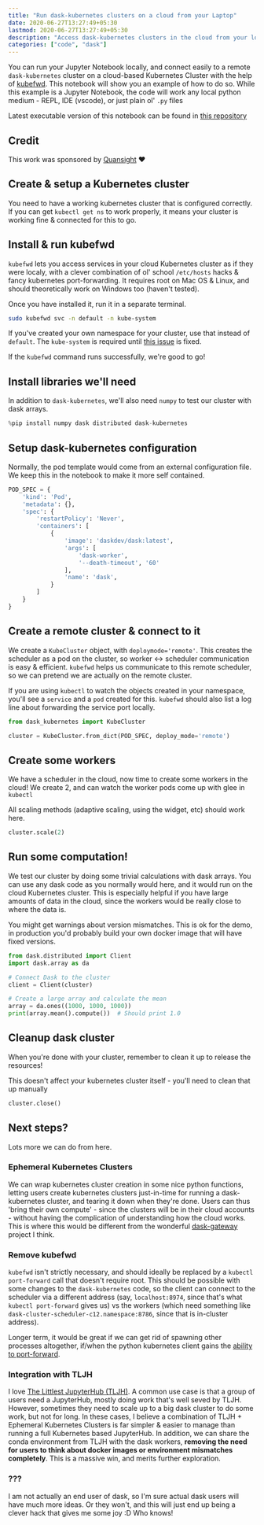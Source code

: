```yaml
---
title: "Run dask-kubernetes clusters on a cloud from your Laptop"
date: 2020-06-27T13:27:49+05:30
lastmod: 2020-06-27T13:27:49+05:30
description: "Access dask-kubernetes clusters in the cloud from your local machine"
categories: ["code", "dask"]
---
```


You can run your Jupyter Notebook locally, and connect easily to a remote `dask-kubernetes` cluster
on a cloud-based Kubernetes Cluster with the help of [kubefwd](https://kubefwd.com/). This notebook
will show you an example of how to do so. While this example is a Jupyter Notebook, the code will work
any local python medium - REPL, IDE (vscode), or just plain ol' `.py` files

Latest executable version of this notebook can be found in [this repository](https://github.com/yuvipanda/cloud-local-dask-kubernetes)

## Credit

This work was sponsored by [Quansight](https://www.quansight.com/) ❤️

## Create & setup a Kubernetes cluster

You need to have a working kubernetes cluster that is configured correctly. If you can get
`kubectl get ns` to work properly, it means your cluster is working fine & connected for
this to go.

## Install & run kubefwd

`kubefwd` lets you access services in your cloud Kubernetes cluster as if they were
localy, with a clever combination of ol' school `/etc/hosts` hacks & fancy kubernetes
port-forwarding. It requires root on Mac OS & Linux, and should theoretically work on
Windows too (haven't tested).

Once you have installed it, run it in a separate terminal.

```bash
sudo kubefwd svc -n default -n kube-system
```

If you've created your own namespace for your cluster, use that instead of `default`.
The `kube-system` is required until [this issue](https://github.com/txn2/kubefwd/issues/132)
is fixed.

If the `kubefwd` command runs successfully, we're good to go!

## Install libraries we'll need

In addition to `dask-kubernetes`, we'll also need `numpy` to test our cluster with dask arrays.


```python
%pip install numpy dask distributed dask-kubernetes
```

## Setup dask-kubernetes configuration

Normally, the pod template would come from an external configuration file.
We keep this in the notebook to make it more self contained.


```python
POD_SPEC = {
    'kind': 'Pod',
    'metadata': {},
    'spec': {
        'restartPolicy': 'Never',
        'containers': [
            {
                'image': 'daskdev/dask:latest',
                'args': [
                    'dask-worker',
                    '--death-timeout', '60'
                ],
                'name': 'dask',
            }
        ]
    }
}
```

## Create a remote cluster & connect to it

We create a `KubeCluster` object, with `deploymode='remote'`. This creates
the scheduler as a pod on the cluster, so worker <-> scheduler communication
is easy & efficient. `kubefwd` helps us communicate to this remote scheduler,
so we can pretend we are actually on the remote cluster.

If you are using `kubectl` to watch the objects created in your namespace,
you'll see a `service` and a `pod` created for this. `kubefwd` should
also list a log line about forwarding the service port locally.


```python
from dask_kubernetes import KubeCluster

cluster = KubeCluster.from_dict(POD_SPEC, deploy_mode='remote')
```

## Create some workers

We have a scheduler in the cloud, now time to create some workers in the
cloud! We create 2, and can watch the worker pods come up with glee in
`kubectl`

All scaling methods (adaptive scaling, using the widget, etc) should work
here.


```python
cluster.scale(2)
```

## Run some computation!

We test our cluster by doing some trivial calculations with dask arrays.
You can use any dask code as you normally would here, and it would
run on the cloud Kubernetes cluster. This is especially helpful if you
have large amounts of data in the cloud, since the workers would be
really close to where the data is.

You might get warnings about version mismatches. This is ok for the demo,
in production you'd probably build your own docker image that will
have fixed versions.


```python
from dask.distributed import Client
import dask.array as da

# Connect Dask to the cluster
client = Client(cluster)

# Create a large array and calculate the mean
array = da.ones((1000, 1000, 1000))
print(array.mean().compute())  # Should print 1.0
```

## Cleanup dask cluster

When you're done with your cluster, remember to clean it up to release
the resources!

This doesn't affect your kubernetes cluster itself - you'll need to
clean that up manually


```python
cluster.close()
```

## Next steps?

Lots more we can do from here.

### Ephemeral Kubernetes Clusters

We can wrap kubernetes cluster creation in some nice python functions, letting users create kubernetes clusters just-in-time for running a dask-kubernetes cluster, and tearing it down when they're done. Users can thus 'bring their own compute' - since the clusters will be in their cloud accounts - without having the complication of understanding how the cloud works. This is where this would be different from the wonderful [dask-gateway](https://gateway.dask.org) project I think.

### Remove kubefwd

`kubefwd` isn't strictly necessary, and should ideally be replaced by a `kubectl port-forward` call that doesn't require root. This should be possible with some changes to the `dask-kubernetes` code, so the client can connect to the scheduler via a different address (say, `localhost:8974`, since that's what `kubectl port-forward` gives us) vs the workers (which need something like `dask-cluster-scheduler-c12.namespace:8786`, since that is in-cluster address).

Longer term, it would be great if we can get rid of spawning other processes altogether, if/when the python kubernetes client gains the [ability to port-forward](https://github.com/kubernetes-client/python/issues/166).

### Integration with TLJH

I love [The Littlest JupyterHub (TLJH)](https://tljh.jupyter.org). A common use case is that a group of
users need a JupyterHub, mostly doing work that's well seved by TLJH. However, sometimes they
need to scale up to a big dask cluster to do some work, but not for long. In these cases, I believe
a combination of TLJH + Ephemeral Kubernetes Clusters is far simpler & easier to manage than running
a full Kubernetes based JupyterHub. In addition, we can share the conda environment from TLJH with
the dask workers, **removing the need for users to think about docker images or environment
mismatches completely**. This is a massive win, and merits further exploration.

### ???

I am not actually an end user of dask, so I'm sure actual dask users will have much more ideas.
Or they won't, and this will just end up being a clever hack that gives me some joy :D Who
knows!